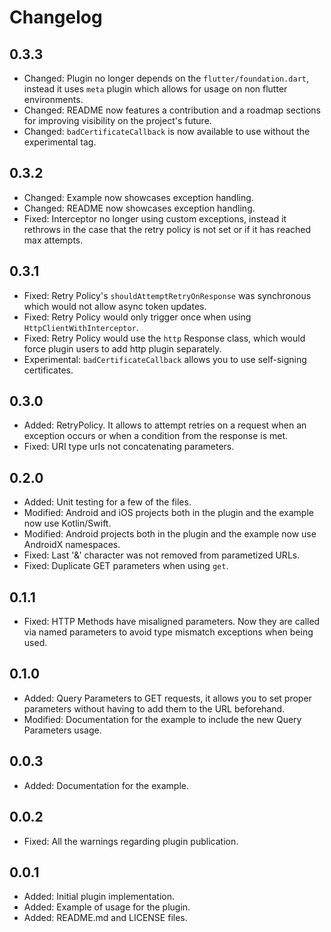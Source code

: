 # Changelog

## 0.3.3

* Changed: Plugin no longer depends on the `flutter/foundation.dart`, instead it uses `meta` plugin which allows for usage on non flutter environments.
* Changed: README now features a contribution and a roadmap sections for improving visibility on the project's future.
* Changed: `badCertificateCallback` is now available to use without the experimental tag.

## 0.3.2

* Changed: Example now showcases exception handling.
* Changed: README now showcases exception handling.
* Fixed: Interceptor no longer using custom exceptions, instead it rethrows in the case that the retry policy is not set or if it has reached max attempts.

## 0.3.1

* Fixed: Retry Policy's `shouldAttemptRetryOnResponse` was synchronous which would not allow async token updates.
* Fixed: Retry Policy would only trigger once when using `HttpClientWithInterceptor`.
* Fixed: Retry Policy would use the `http` Response class, which would force plugin users to add http plugin separately.
* Experimental: `badCertificateCallback` allows you to use self-signing certificates.

## 0.3.0

* Added: RetryPolicy. It allows to attempt retries on a request when an exception occurs or when a condition from the response is met.
* Fixed: URI type urls not concatenating parameters.

## 0.2.0

* Added: Unit testing for a few of the files.
* Modified: Android and iOS projects both in the plugin and the example now use Kotlin/Swift.
* Modified: Android projects both in the plugin and the example now use AndroidX namespaces.
* Fixed: Last '&' character was not removed from parametized URLs.
* Fixed: Duplicate GET parameters when using `get`.

## 0.1.1

* Fixed: HTTP Methods have misaligned parameters. Now they are called via named parameters to avoid type mismatch exceptions when being used.

## 0.1.0

* Added: Query Parameters to GET requests, it allows you to set proper parameters without having to add them to the URL beforehand.
* Modified: Documentation for the example to include the new Query Parameters usage.

## 0.0.3

* Added: Documentation for the example.

## 0.0.2

* Fixed: All the warnings regarding plugin publication.

## 0.0.1

* Added: Initial plugin implementation.
* Added: Example of usage for the plugin.
* Added: README.md and LICENSE files.
